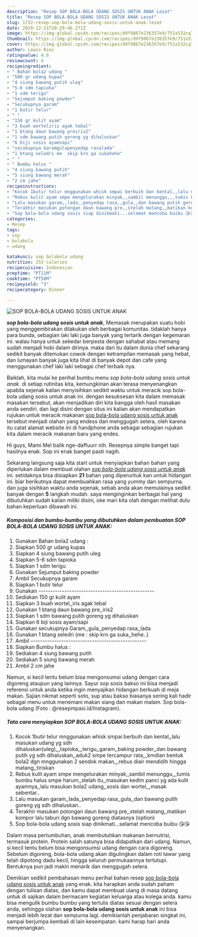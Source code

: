 ```yaml
---
description: "Resep SOP BOLA-BOLA UDANG SOSIS UNTUK ANAK Lezat"
title: "Resep SOP BOLA-BOLA UDANG SOSIS UNTUK ANAK Lezat"
slug: 1732-resep-sop-bola-bola-udang-sosis-untuk-anak-lezat
date: 2020-12-21T20:29:46.271Z
image: https://img-global.cpcdn.com/recipes/d9f9867e236357e9/751x532cq70/sop-bola-bola-udang-sosis-untuk-anak-foto-resep-utama.jpg
thumbnail: https://img-global.cpcdn.com/recipes/d9f9867e236357e9/751x532cq70/sop-bola-bola-udang-sosis-untuk-anak-foto-resep-utama.jpg
cover: https://img-global.cpcdn.com/recipes/d9f9867e236357e9/751x532cq70/sop-bola-bola-udang-sosis-untuk-anak-foto-resep-utama.jpg
author: Lewis Rios
ratingvalue: 4.6
reviewcount: 4
recipeingredient:
- " Bahan bola2 udang "
- "500 gr udang kupas"
- "4 siung bawang putih uleg"
- "5-6 sdm tapioka"
- "1 sdm terigu"
- "Sejumput baking powder"
- "Secukupnya garam"
- "1 butir telur"
- " "
- "150 gr kulit ayam"
- "3 buah worteliris agak tebal"
- "1 btang daun bawang preiris2"
- "1 sdm bawang putih goreng yg dihaluskan"
- "6 biji sosis ayamsapi"
- "secukupnya Garamgulapenyedap rasalada"
- "1 btang seledri me  skip krn ga sukahehe"
- " "
- " Bumbu halus "
- "4 siung bawang putih"
- "5 siung bawang merah"
- "2 cm jahe"
recipeinstructions:
- "Kocok 1butir telur mnggunakan whisk smpai berbuih dan kental,,lalu masukan udang yg sdh dihaluskan(uleg),,,tapioka,,,terigu,,garam,,baking powder,,dan bawang putih yg sdh dihaluskan,,aduk2 smpe tercampur rata,,,kmdian bentuk bola2 dgn mnggunakan 2 sendok makan,,,rebus diair mendidih hingga matang,,tiriskan"
- "Rebus kulit ayam smpe mengelurakan minyak,,sambil menunggu,,,tumis bumbu halus smpe harum,,stelah itu,,masukan kedlm panci yg ada kulit ayamnya,,lalu masukan bola2 udang,,sosis dan wortel,,,masak sebentar.."
- "Lalu masukan garam,,lada,,penyedap rasa,,gula,,dan bawang putih goreng yg sdh dihaluskan.."
- "Terakhir masukan potongan daun bawang pre,,stelah matang,,matikan kompor lalu taburi dgn bawang goreng diatasnya (option)"
- "Sop bola-bola udang sosis siap dinikmati...selamat mencoba buibu 😘😘"
categories:
- Resep
tags:
- sop
- bolabola
- udang

katakunci: sop bolabola udang 
nutrition: 253 calories
recipecuisine: Indonesian
preptime: "PT11M"
cooktime: "PT50M"
recipeyield: "3"
recipecategory: Dinner

---
```



![SOP BOLA-BOLA UDANG SOSIS UNTUK ANAK](https://img-global.cpcdn.com/recipes/d9f9867e236357e9/751x532cq70/sop-bola-bola-udang-sosis-untuk-anak-foto-resep-utama.jpg)

<b><i>sop bola-bola udang sosis untuk anak</i></b>, Memasak merupakan suatu hobi yang menggembirakan dilakukan oleh berbagai komunitas. tidaklah hanya para bunda, sebagian laki laki juga banyak yang tertarik dengan kegemaran ini. walau hanya untuk sekedar berpesta dengan sahabat atau memang sudah menjadi hobi dalam dirinya. maka dari itu dalam dunia chef sekarang sedikit banyak ditemukan cowok dengan ketrampilan memasak yang hebat, dan lumayan banyak juga kita lihat di banyak depot dan cafe yang menggunakan chef laki laki sebagai chef terbaik nya.

Baiklah, kita mulai ke perihal bumbu menu <i>sop bola-bola udang sosis untuk anak</i>. di setiap rutinitas kita, kemungkinan akan terasa menyenangkan apabila sejenak kalian menyisihkan sedikit waktu untuk meracik sop bola-bola udang sosis untuk anak ini. dengan kesuksesan kita dalam memasak masakan tersebut, akan menjadikan diri kita bangga oleh hasil masakan anda sendiri. dan lagi disini dengan situs ini kalian akan mendapatkan rujukan untuk meracik makanan <u>sop bola-bola udang sosis untuk anak</u> tersebut menjadi olahan yang endess dan menggugah selera, oleh karena itu catat alamat website ini di handphone anda sebagai sebagian rujukan kita dalam meracik makanan baru yang endes.

Hi guys, Mami Mel balik nge-daffuurr nih. Resepnya simple banget tapi hasilnya enak. Sop ini enak banget pasti nagih.


Sekarang langsung saja kita start untuk menyiapkan bahan bahan yang diperlukan dalam membuat olahan <u><i>sop bola-bola udang sosis untuk anak</i></u> ini. setidaknya bisa disiapkan <b>21</b> bahan yang diperuntuk kan untuk hidangan ini. biar berikutnya dapat membuahkan rasa yang yummy dan sempurna. dan juga sisihkan waktu anda sejenak, sebab anda akan memulainya sedikit banyak dengan <b>5</b> langkah mudah. saya menginginkan berbagai hal yang dibutuhkan sudah kalian miliki disini, oke mari kita olah dengan melihat dulu bahan keperluan dibawah ini.

<!--inarticleads1-->

##### Komposisi dan bumbu-bumbu yang dibutuhkan dalam pembuatan SOP BOLA-BOLA UDANG SOSIS UNTUK ANAK:

1. Gunakan  Bahan bola2 udang :
1. Siapkan 500 gr udang kupas
1. Siapkan 4 siung bawang putih uleg
1. Siapkan 5-6 sdm tapioka
1. Siapkan 1 sdm terigu
1. Gunakan Sejumput baking powder
1. Ambil Secukupnya garam
1. Siapkan 1 butir telur
1. Gunakan  -------------------------------------------------
1. Sediakan 150 gr kulit ayam
1. Siapkan 3 buah wortel,,iris agak tebal
1. Gunakan 1 btang daun bawang pre,,iris2
1. Siapkan 1 sdm bawang putih goreng yg dihaluskan
1. Siapkan 6 biji sosis ayam/sapi
1. Gunakan secukupnya Garam,,gula,,penyedap rasa,,lada
1. Gunakan 1 btang seledri (me : skip krn ga suka,,hehe..)
1. Ambil  -------------------------------------------------
1. Siapkan  Bumbu halus :
1. Sediakan 4 siung bawang putih
1. Sediakan 5 siung bawang merah
1. Ambil 2 cm jahe


Namun, si kecil tentu belum bisa mengonsumsi udang dengan cara digoreng ataupun yang lainnya. Sayur sop sosis bakso ini bisa menjadi referensi untuk anda ketika ingin menyajikan hidangan berkuah di meja makan. Sajian nikmat seperti soto, sup atau bakso biasanya sering kali hadir sebagai menu untuk menemani makan siang dan makan malam. Sop bola-bola udang (Foto : @resepmpasi.id/Instagram). 

<!--inarticleads2-->

##### Tata cara menyiapkan SOP BOLA-BOLA UDANG SOSIS UNTUK ANAK:

1. Kocok 1butir telur mnggunakan whisk smpai berbuih dan kental,,lalu masukan udang yg sdh dihaluskan(uleg),,,tapioka,,,terigu,,garam,,baking powder,,dan bawang putih yg sdh dihaluskan,,aduk2 smpe tercampur rata,,,kmdian bentuk bola2 dgn mnggunakan 2 sendok makan,,,rebus diair mendidih hingga matang,,tiriskan
1. Rebus kulit ayam smpe mengelurakan minyak,,sambil menunggu,,,tumis bumbu halus smpe harum,,stelah itu,,masukan kedlm panci yg ada kulit ayamnya,,lalu masukan bola2 udang,,sosis dan wortel,,,masak sebentar..
1. Lalu masukan garam,,lada,,penyedap rasa,,gula,,dan bawang putih goreng yg sdh dihaluskan..
1. Terakhir masukan potongan daun bawang pre,,stelah matang,,matikan kompor lalu taburi dgn bawang goreng diatasnya (option)
1. Sop bola-bola udang sosis siap dinikmati...selamat mencoba buibu 😘😘


Dalam masa pertumbuhan, anak membutuhkan makanan bernutrisi, termasuk protein. Protein salah satunya bisa didapatkan dari udang. Namun, si kecil tentu belum bisa mengonsumsi udang dengan cara digoreng. Sebelum digoreng, bola-bola udang akan digulingkan dalam roti tawar yang telah dipotong dadu kecil, hingga seluruh permukaannya tertutupi. Bentuknya pun jadi makin menarik dan menggugah selera. 

Demikian sedikit pembahasan menu perihal bahan resep <u>sop bola-bola udang sosis untuk anak</u> yang enak. kita harapkan anda sudah paham dengan tulisan diatas, dan kamu dapat membuat ulang di masa datang untuk di sajikan dalam bermacam kegiatan keluarga atau kolega anda. kamu bisa mengulik bumbu bumbu yang tertulis diatas sesuai dengan selera anda, sehingga olahan <b>sop bola-bola udang sosis untuk anak</b> ini bisa menjadi lebih lezat dan sempurna lagi. demikianlah penjabaran singkat ini, sampai berjumpa kembali di lain kesempatan. kami harap hari anda menyenangkan.
